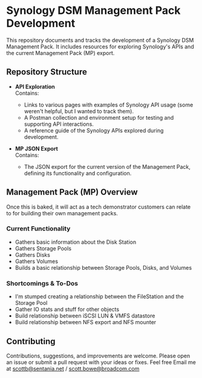 # Synology DSM Management Pack Development

This repository documents and tracks the development of a Synology DSM Management Pack. It includes resources for exploring Synology's APIs and the current Management Pack (MP) export.

## Repository Structure

- **API Exploration**  
  Contains:
  - Links to various pages with examples of Synology API usage (some weren't helpful, but I wanted to track them).
  - A Postman collection and environment setup for testing and supporting API interactions.
  - A reference guide of the Synology APIs explored during development.

- **MP JSON Export**  
  Contains:
  - The JSON export for the current version of the Management Pack, defining its functionality and configuration.

## Management Pack (MP) Overview

Once this is baked, it will act as a tech demonstrator customers can relate to for building their own management packs.

### Current Functionality

- Gathers basic information about the Disk Station
- Gathers Storage Pools
- Gathers Disks
- Gathers Volumes
- Builds a basic relationship between Storage Pools, Disks, and Volumes

### Shortcomings & To-Dos

- I'm stumped creating a relationship between the FileStation and the Storage Pool
- Gather IO stats and stuff for other objects
- Build relationship between iSCSI LUN & VMFS datastore
- Build relationship between NFS export and NFS mounter

## Contributing

Contributions, suggestions, and improvements are welcome. Please open an issue or submit a pull request with your ideas or fixes.  Feel free Email me at scottb@sentania.net / scott.bowe@broadcom.com
